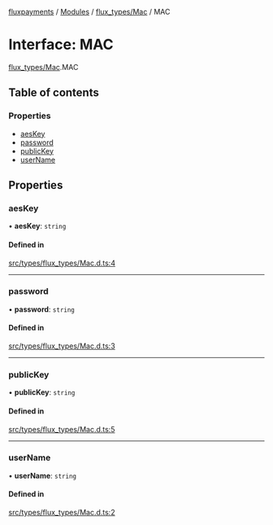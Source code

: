 [fluxpayments](../README.md) / [Modules](../modules.md) / [flux\_types/Mac](../modules/flux_types_Mac.md) / MAC

# Interface: MAC

[flux\_types/Mac](../modules/flux_types_Mac.md).MAC

## Table of contents

### Properties

- [aesKey](flux_types_Mac.MAC.md#aeskey)
- [password](flux_types_Mac.MAC.md#password)
- [publicKey](flux_types_Mac.MAC.md#publickey)
- [userName](flux_types_Mac.MAC.md#username)

## Properties

### aesKey

• **aesKey**: `string`

#### Defined in

[src/types/flux_types/Mac.d.ts:4](https://github.com/fluxpayments1/fluxpayments_api_ts/blob/04e1ffcb5aff57642b62dd938b8f3f584c8b091f/src/types/flux_types/Mac.d.ts#L4)

___

### password

• **password**: `string`

#### Defined in

[src/types/flux_types/Mac.d.ts:3](https://github.com/fluxpayments1/fluxpayments_api_ts/blob/04e1ffcb5aff57642b62dd938b8f3f584c8b091f/src/types/flux_types/Mac.d.ts#L3)

___

### publicKey

• **publicKey**: `string`

#### Defined in

[src/types/flux_types/Mac.d.ts:5](https://github.com/fluxpayments1/fluxpayments_api_ts/blob/04e1ffcb5aff57642b62dd938b8f3f584c8b091f/src/types/flux_types/Mac.d.ts#L5)

___

### userName

• **userName**: `string`

#### Defined in

[src/types/flux_types/Mac.d.ts:2](https://github.com/fluxpayments1/fluxpayments_api_ts/blob/04e1ffcb5aff57642b62dd938b8f3f584c8b091f/src/types/flux_types/Mac.d.ts#L2)
